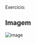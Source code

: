 Exercício: 
## Imagem 
![image](https://github.com/user-attachments/assets/0e963054-2200-4aa4-b0e2-8e5bc4fd4ecd)


